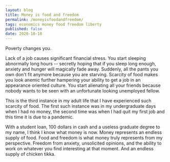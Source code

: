 ```yaml
---
layout: blog
title: Money is food and freedom
permalink: /moneyisfoodandfreedom/
tags: economics money food freedom liberty
published: false
date: 2020-10-10
---
```


Poverty changes you.

Lack of a job causes significant financial stress. You start sleeping abnormally long hours -- secretly hoping that if you sleep long enough, anxiety and hunger will magically fade away. Suddenly, all the pants you own don't fit anymore because you are starving. Scarcity of food makes you look anemic further hampering your ability to get a job in an appearance oriented culture. You start alienating all your friends because nobody wants to be seen with an unfortunate looking unemployed fellow.

This is the third instance in my adult life that I have experienced such scarcity of food. The first such instance was in my undergraduate days when I had no money, the second time was when I had quit my first job and this time it is due to a pandemic.

With a student loan, 100 dollars in cash and a useless graduate degree to my name, I think I know what money is now. Money represents an endless supply of food. Food and freedom is what money truly represents from my perspective. Freedom from anxiety, unsolicited opinions, and the ability to work on whatever you find interesting at that moment. And an endless supply of chicken tikka.
